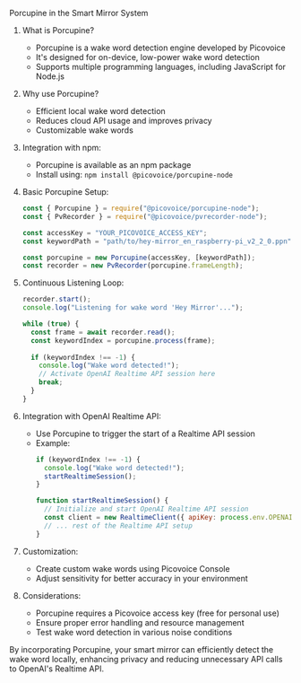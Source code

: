 Porcupine in the Smart Mirror System

1. What is Porcupine?
   - Porcupine is a wake word detection engine developed by Picovoice
   - It's designed for on-device, low-power wake word detection
   - Supports multiple programming languages, including JavaScript for Node.js

2. Why use Porcupine?
   - Efficient local wake word detection
   - Reduces cloud API usage and improves privacy
   - Customizable wake words

3. Integration with npm:
   - Porcupine is available as an npm package
   - Install using: `npm install @picovoice/porcupine-node`

4. Basic Porcupine Setup:
   ```javascript
   const { Porcupine } = require("@picovoice/porcupine-node");
   const { PvRecorder } = require("@picovoice/pvrecorder-node");

   const accessKey = "YOUR_PICOVOICE_ACCESS_KEY";
   const keywordPath = "path/to/hey-mirror_en_raspberry-pi_v2_2_0.ppn";

   const porcupine = new Porcupine(accessKey, [keywordPath]);
   const recorder = new PvRecorder(porcupine.frameLength);
   ```

5. Continuous Listening Loop:
   ```javascript
   recorder.start();
   console.log("Listening for wake word 'Hey Mirror'...");

   while (true) {
     const frame = await recorder.read();
     const keywordIndex = porcupine.process(frame);
     
     if (keywordIndex !== -1) {
       console.log("Wake word detected!");
       // Activate OpenAI Realtime API session here
       break;
     }
   }
   ```

6. Integration with OpenAI Realtime API:
   - Use Porcupine to trigger the start of a Realtime API session
   - Example:
     ```javascript
     if (keywordIndex !== -1) {
       console.log("Wake word detected!");
       startRealtimeSession();
     }

     function startRealtimeSession() {
       // Initialize and start OpenAI Realtime API session
       const client = new RealtimeClient({ apiKey: process.env.OPENAI_API_KEY });
       // ... rest of the Realtime API setup
     }
     ```

7. Customization:
   - Create custom wake words using Picovoice Console
   - Adjust sensitivity for better accuracy in your environment

8. Considerations:
   - Porcupine requires a Picovoice access key (free for personal use)
   - Ensure proper error handling and resource management
   - Test wake word detection in various noise conditions

By incorporating Porcupine, your smart mirror can efficiently detect the wake word locally, enhancing privacy and reducing unnecessary API calls to OpenAI's Realtime API.